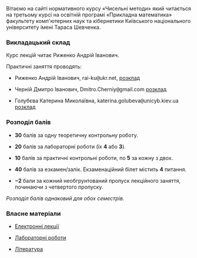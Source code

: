 Вітаємо на сайті нормативного курсу &laquo;Чисельні методи&raquo; який читається на третьому курсі на освітній програмі &laquo;Прикладна математика&raquo; факультету комп'ютерних наук та кібернетики Київського національного університету імені Тараса Шевченка.

### Викладацький склад

Курс лекцій читає Риженко Андрій Іванович.

Практичні заняття проводять:

- Риженко Андрій Іванович, rai-ku<span style="font-family:monospace;">@</span>ukr.net, [розклад](https://mytimetable.live/teacher/Rizhenko-AI/)

- Черній Дмитро Іванович, Dmitro.Cherniy<span style="font-family:monospace;">@</span>gmail.com [розклад](https://mytimetable.live/teacher/Chernii-DI/)

- Голубєва Катерина Миколаївна, katerina.golubeva<span style="font-family:monospace;">@</span>unicyb.kiev.ua [розклад](https://mytimetable.live/teacher/Golybieva-KM/)

<!-- Сайт і конспекти &mdash; Скибицький Нікіта Максимович, n.skybytskyi<span style="font-family:monospace;">@</span>gmail.com -->

### Розподіл балів

- **30** балів за одну теоретичну контрольну роботу.

- **20** балів за лабораторні роботи (їх **4** або **3**).

- **10** балів за практичні контрольні роботи, по **5** за кожну з двох.

- **40** балів за езкамен/залік. Екзаменаційний білет містить **4** питання.

- **&minus;2** бали за кожний необгрунтований пропуск лекційного заняття, починаючи з четвертого пропуску.

_Розподіл балів однаковий для обох семестрів._

### Власне матеріали

- [Електронні лекції](lectures/README.md)

- [Лабораторні роботи](labs/README.md)

- [Література](books/README.md)
